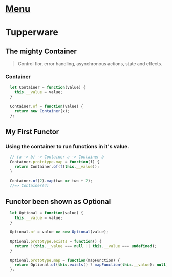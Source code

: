 # [Menu](../README.md)

# Tupperware

## The mighty Container

> Control flor, error handling, asynchronous actions, state and effects.

### Container

```javascript
  let Container = function(value) {
    this.__value = value;
  }

  Container.of = function(value) {
    return new Container(x);
  };

```

## My First Functor

### Using the container to run functions in it's value.

```javascript
  // (a -> b) -> Container a -> Container b
  Container.prototype.map = function(f) {
    return Container.of(f(this.__value));
  }

  Container.of(2).map(two => two + 2);
  //=> Container(4)
```

## Functor been shown as Optional

```javascript
  let Optional = function(value) {
    this.__value = value;
  }

  Optional.of = value => new Optional(value);

  Optional.prototype.exists = function() {
    return !(this.__value === null || this.__value === undefined);
  }

  Optional.prototype.map = function(mapFunction) {
    return Optional.of(this.exists() ? mapFunction(this.__value): null);
  };

```
